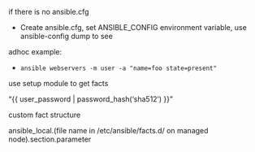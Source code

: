 if there is no ansible.cfg
- Create ansible.cfg, set ANSIBLE_CONFIG environment variable, use ansible-config dump to see 

adhoc example:
- ```ansible webservers -m user -a "name=foo state=present"```

use setup module to get facts

 “{{ user_password | password_hash(‘sha512’) }}”

custom fact structure

ansible_local.(file name in /etc/ansible/facts.d/ on managed node).section.parameter
